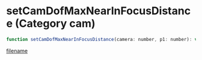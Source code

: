 # setCamDofMaxNearInFocusDistance (Category cam)

```js
function setCamDofMaxNearInFocusDistance(camera: number, p1: number): void
```

[filename](setCamDofMaxNearInFocusDistance_m.md ':include')
